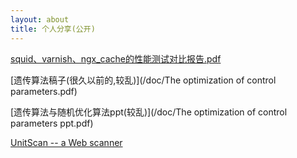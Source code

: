 ```yaml
---
layout: about
title: 个人分享(公开)
---
```


[squid、varnish、ngx_cache的性能测试对比报告.pdf](/doc/squid、varnish、ngx_cache的性能测试对比报告.pdf)

[遗传算法稿子(很久以前的,较乱)](/doc/The optimization of control parameters.pdf)

[遗传算法与随机优化算法ppt(较乱)](/doc/The optimization of control parameters ppt.pdf)

[UnitScan -- a Web scanner](/doc/UnitScan-master.zip)

